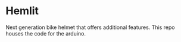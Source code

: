 # Hemlit
Next generation bike helmet that offers additional features. This repo houses the code for the arduino.
